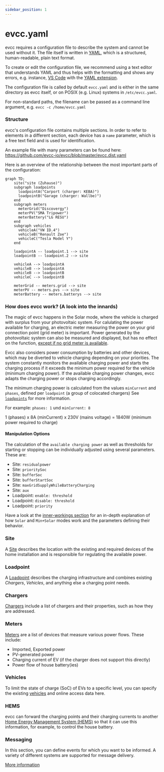 ```yaml
---
sidebar_position: 1
---
```


# evcc.yaml

evcc requires a configuration file to describe the system and cannot be used
without it. The file itself is written in
[YAML](https://en.wikipedia.org/wiki/YAML), which is a structured,
human-readable, plain text format.

To create or edit the configuration file, we recommend using a text editor that
understands YAML and thus helps with the formatting and shows any errors, e.g.
instance, [VS Code](https://code.visualstudio.com) with the
[YAML extension](https://marketplace.visualstudio.com/items?itemName=redhat.vscode-yaml).

The configuration file is called by default `evcc.yaml` and is either in the
same directory as evcc itself, or on POSIX (e.g. Linux) systems in
`/etc/evcc.yaml`.

For non-standard paths, the filename can be passed as a command line argument,
e.g. `evcc -c /home/evcc.yaml`

### Structure

evcc's configuration file contains multiple sections. In order to refer to
elements in a different section, each device has a `name` parameter, which is a
free text field and is used for identification.

An example file with many parameters can be found here:
https://github.com/evcc-io/evcc/blob/master/evcc.dist.yaml

Here is an overview of the relationship between the most important parts of the
configuration:

```mermaid
graph TD;
    site("site (Zuhause)")
    subgraph loadpoints
      loadpointA("Carport (charger: KEBA)")
      loadpointB("Garage (charger: Wallbe)")
    end
    subgraph meters
      meterGrid("Discovergy")
      meterPV("SMA Tripower")
      meterBattery("LG RESU")
    end
    subgraph vehicles
      vehicleA("VW ID.4")
      vehicleB("Renault Zoe")
      vehicleC("Tesla Model Y")
    end

    loadpointA -- loadpoint.1 --> site
    loadpointB -- loadpoint.2 --> site

    vehicleA --> loadpointA
    vehicleB --> loadpointA
    vehicleB --> loadpointB
    vehicleC --> loadpointB

    meterGrid -- meters.grid --> site
    meterPV -- meters.pvs --> site
    meterBattery -- meters.batterys --> site
```

### How does evcc work? (A look into the innards)

The magic of evcc happens in the Solar mode, where the vehicle is charged with surplus from your photovoltaic system. For calulating the power available for charging, an electric meter measuring the power on your grid connection point (grid meter) is important. Power generated by the photovoltaic system can also be measured and displayed, but has no effect on the function, [except if no grid meter is available](../../guides/meters#i-have-a-solar-installation-but-i-dont-have-a-readable-grid-connection-meter---can-i-still-use-evcc).

Evcc also considers power consumption by batteries and other devices, which may be diverted to vehicle charging depending on your priorities. The system constantly monitors the available charging power and starts the charging process if it exceeds the minimum power required for the vehicle (minimum charging power). If the available charging power changes, evcc adapts the charging power or stops charging accordingly.

The minimum charging power is calculated from the values `minCurrent` and `phases`, defined per `loadpoint` (a group of colocated chargers) See [`loadpoints`](./loadpoints) for more
information.

For example: `phases: 1` und `minCurrent: 8`

1 (phases) x 8A (minCurrent) x 230V (mains voltage) = 1840W (minimum power required to charge)

#### Manipulation Options

The calculation of the `available charging power` as well as thresholds for starting or stopping can be individually adjusted using several parameters. These are:

- Site: `residualpower`
- Site: `prioritySoc`
- Site: `bufferSoc`
- Site: `bufferStartSoc`
- Site: `maxGridSupplyWhileBatteryCharging`
- Site: `aux`
- Loadpoint: `enable: threshold`
- Loadpoint: `disable: threshold`
- Loadpoint: `priority`

Have a look at the [inner-workings section](../inner-workings/) for an in-depth explanation of how `Solar` and `Min+Solar` modes work and the parameters defining their behavior.

### Site

A [Site](site) describes the location with the existing and required devices of
the home installation and is responsible for regulating the available power.

### Loadpoint

A [Loadpoint](loadpoints) describes the charging infrastructure and combines
existing _Chargers_, _Vehicles_, and anything else a charging point needs.

### Chargers

[Chargers](chargers) include a list of chargers and their properties, such as
how they are addressed.

### Meters

[Meters](meters) are a list of devices that measure various power flows. These
include:

- Imported, Exported power
- PV-generated power
- Charging current of EV (if the charger does not support this directly)
- Power flow of house battery(ies)

### Vehicles

To limit the state of charge (SoC) of EVs to a specific level, you can specify
the existing [vehicles](vehicles) and online access data here.

### HEMS

evcc can forward the charging points and their charging currents to another
[Home Energy Management System (HEMS)](hems) so that it can use this
information, for example, to control the house battery.

### Messaging

In this section, you can define events for which you want to be informed. A
variety of different systems are supported for message delivery.

[More information](messaging)
